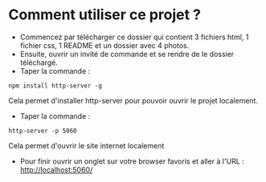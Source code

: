 # Comment utiliser ce projet ?

- Commencez par télécharger ce dossier qui contient 3 fichiers html, 1 fichier css, 1 README et un dossier avec 4 photos.
- Ensuite, ouvrir un invité de commande et se rendre de le dossier téléchargé.
- Taper la commande :
```
npm install http-server -g
```
Cela permet d'installer http-server pour pouvoir ouvrir le projet localement.

- Taper la commande :
```
http-server -p 5060
```
Cela permet d'ouvrir le site internet localement

- Pour finir ouvrir un onglet sur votre browser favoris et aller à l'URL : [http://localhost:5060/](http://localhost:5060/)
